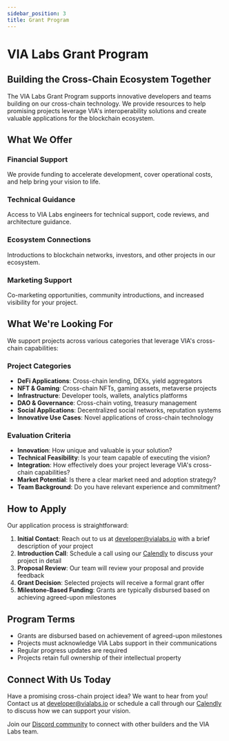 ```yaml
---
sidebar_position: 3
title: Grant Program
---
```


# VIA Labs Grant Program

## Building the Cross-Chain Ecosystem Together

The VIA Labs Grant Program supports innovative developers and teams building on our cross-chain technology. We provide resources to help promising projects leverage VIA's interoperability solutions and create valuable applications for the blockchain ecosystem.

## What We Offer

<div style={{display: 'grid', gridTemplateColumns: 'repeat(auto-fill, minmax(280px, 1fr))', gap: '20px', margin: '30px 0'}}>
  <div style={{border: '1px solid var(--ifm-color-emphasis-300)', borderRadius: '8px', padding: '20px', boxShadow: 'var(--ifm-card-shadow)'}}>
    <h3>Financial Support</h3>
    <p>We provide funding to accelerate development, cover operational costs, and help bring your vision to life.</p>
  </div>
  
  <div style={{border: '1px solid var(--ifm-color-emphasis-300)', borderRadius: '8px', padding: '20px', boxShadow: 'var(--ifm-card-shadow)'}}>
    <h3>Technical Guidance</h3>
    <p>Access to VIA Labs engineers for technical support, code reviews, and architecture guidance.</p>
  </div>
  
  <div style={{border: '1px solid var(--ifm-color-emphasis-300)', borderRadius: '8px', padding: '20px', boxShadow: 'var(--ifm-card-shadow)'}}>
    <h3>Ecosystem Connections</h3>
    <p>Introductions to blockchain networks, investors, and other projects in our ecosystem.</p>
  </div>
  
  <div style={{border: '1px solid var(--ifm-color-emphasis-300)', borderRadius: '8px', padding: '20px', boxShadow: 'var(--ifm-card-shadow)'}}>
    <h3>Marketing Support</h3>
    <p>Co-marketing opportunities, community introductions, and increased visibility for your project.</p>
  </div>
</div>

## What We're Looking For

We support projects across various categories that leverage VIA's cross-chain capabilities:

### Project Categories
- **DeFi Applications**: Cross-chain lending, DEXs, yield aggregators
- **NFT & Gaming**: Cross-chain NFTs, gaming assets, metaverse projects
- **Infrastructure**: Developer tools, wallets, analytics platforms
- **DAO & Governance**: Cross-chain voting, treasury management
- **Social Applications**: Decentralized social networks, reputation systems
- **Innovative Use Cases**: Novel applications of cross-chain technology

### Evaluation Criteria
- **Innovation**: How unique and valuable is your solution?
- **Technical Feasibility**: Is your team capable of executing the vision?
- **Integration**: How effectively does your project leverage VIA's cross-chain capabilities?
- **Market Potential**: Is there a clear market need and adoption strategy?
- **Team Background**: Do you have relevant experience and commitment?

## How to Apply

Our application process is straightforward:

1. **Initial Contact**: Reach out to us at [developer@vialabs.io](mailto:developer@vialabs.io) with a brief description of your project
2. **Introduction Call**: Schedule a call using our [Calendly](https://calendly.com/vialabs) to discuss your project in detail
3. **Proposal Review**: Our team will review your proposal and provide feedback
4. **Grant Decision**: Selected projects will receive a formal grant offer
5. **Milestone-Based Funding**: Grants are typically disbursed based on achieving agreed-upon milestones

## Program Terms

- Grants are disbursed based on achievement of agreed-upon milestones
- Projects must acknowledge VIA Labs support in their communications
- Regular progress updates are required
- Projects retain full ownership of their intellectual property

## Connect With Us Today

Have a promising cross-chain project idea? We want to hear from you! Contact us at [developer@vialabs.io](mailto:developer@vialabs.io) or schedule a call through our [Calendly](https://calendly.com/vialabs) to discuss how we can support your vision.

Join our [Discord community](https://discord.gg/vialabs) to connect with other builders and the VIA Labs team.
